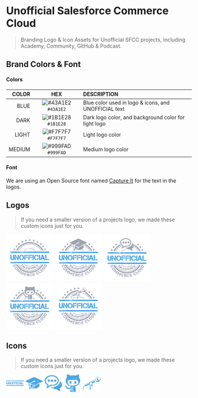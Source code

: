 Unofficial Salesforce Commerce Cloud
===

> Branding Logo & Icon Assets for Unofficial SFCC projects, including Academy, Community, GitHub & Podcast.

Brand Colors & Font
---

#### Colors

COLOR  | HEX                                                                       | DESCRIPTION
------:|:-------------------------------------------------------------------------:|:------------
BLUE   | ![#43A1E2](https://via.placeholder.com/15/43A1E2/000000?text=+) `#43A1E2` | Blue color used in logo & icons, and UNOFFICIAL text
DARK   | ![#1B1E28](https://via.placeholder.com/15/1B1E28/000000?text=+) `#1B1E28` | Dark logo color, and background color for light logo
LIGHT  | ![#F7F7F7](https://via.placeholder.com/15/F7F7F7/000000?text=+) `#F7F7F7` | Light logo color
MEDIUM | ![#999FAD](https://via.placeholder.com/15/999FAD/000000?text=+) `#999FAD` | Medium logo color

#### Font

We are using an Open Source font named [Capture It](./template/font) for the text in the logos.

Logos
---

> If you need a smaller version of a projects logo, we made these custom icons just for you.

[![Unofficial Logo](./unofficial/logo/exports/medium/transparent/128x128.png)](./unofficial)
[![Unofficial Academy Logo](./unofficial-academy/logo/exports/medium/transparent/128x128.png)](./unofficial-academy)
[![Unofficial Community Logo](./unofficial-community/logo/exports/medium/transparent/128x128.png)](./unofficial-community)
[![Unofficial GitHub Logo](./unofficial-github/logo/exports/medium/transparent/128x128.png)](./unofficial-github)
[![Unofficial Podcast Logo](./unofficial-podcast/logo/exports/medium/transparent/128x128.png)](./unofficial-podcast)

Icons
---

> If you need a smaller version of a projects logo, we made these custom icons just for you.

[![Unofficial Icon](./unofficial/icon/exports/48x48.png)](./unofficial)
[![Unofficial Academy Icon](./unofficial-academy/icon/exports/48x48.png)](./unofficial-academy)
[![Unofficial Community Icon](./unofficial-community/icon/exports/48x48.png)](./unofficial-community)
[![Unofficial GitHub Icon](./unofficial-github/icon/exports/48x48.png)](./unofficial-github)
[![Unofficial Podcast Icon](./unofficial-podcast/icon/exports/48x48.png)](./unofficial-podcast)